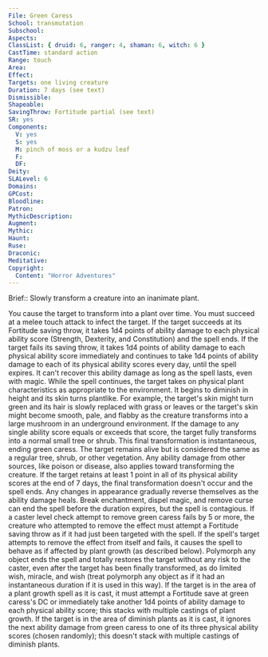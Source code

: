 ```yaml
---
File: Green Caress
School: transmutation
Subschool: 
Aspects: 
ClassList: { druid: 6, ranger: 4, shaman: 6, witch: 6 }
CastTime: standard action
Range: touch
Area: 
Effect: 
Targets: one living creature
Duration: 7 days (see text)
Dismissible: 
Shapeable: 
SavingThrow: Fortitude partial (see text)
SR: yes
Components:
  V: yes
  S: yes
  M: pinch of moss or a kudzu leaf
  F: 
  DF: 
Deity: 
SLALevel: 6
Domains: 
GPCost: 
Bloodline: 
Patron: 
MythicDescription: 
Augment: 
Mythic: 
Haunt: 
Ruse: 
Draconic: 
Meditative: 
Copyright:
  Content: "Horror Adventures"
---
```

Brief:: Slowly transform a creature into an inanimate plant.

You cause the target to transform into a plant over time. You must succeed at a melee touch attack to infect the target. If the target succeeds at its Fortitude saving throw, it takes 1d4 points of ability damage to each physical ability score (Strength, Dexterity, and Constitution) and the spell ends. If the target fails its saving throw, it takes 1d4 points of ability damage to each physical ability score immediately and continues to take 1d4 points of ability damage to each of its physical ability scores every day, until the spell expires. It can't recover this ability damage as long as the spell lasts, even with magic. While the spell continues, the target takes on physical plant characteristics as appropriate to the environment. It begins to diminish in height and its skin turns plantlike. For example, the target's skin might turn green and its hair is slowly replaced with grass or leaves or the target's skin might become smooth, pale, and flabby as the creature transforms into a large mushroom in an underground environment.  If the damage to any single ability score equals or exceeds that score, the target fully transforms into a normal small tree or shrub. This final transformation is instantaneous, ending green caress. The target remains alive but is considered the same as a regular tree, shrub, or other vegetation. Any ability damage from other sources, like poison or disease, also applies toward transforming the creature. If the target retains at least 1 point in all of its physical ability scores at the end of 7 days, the final transformation doesn't occur and the spell ends. Any changes in appearance gradually reverse themselves as the ability damage heals.  Break enchantment, dispel magic, and remove curse can end the spell before the duration expires, but the spell is contagious. If a caster level check attempt to remove green caress fails by 5 or more, the creature who attempted to remove the effect must attempt a Fortitude saving throw as if it had just been targeted with the spell. If the spell's target attempts to remove the effect from itself and fails, it causes the spell to behave as if affected by plant growth (as described below).  Polymorph any object ends the spell and totally restores the target without any risk to the caster, even after the target has been finally transformed, as do limited wish, miracle, and wish (treat polymorph any object as if it had an instantaneous duration if it is used in this way). If the target is in the area of a plant growth spell as it is cast, it must attempt a Fortitude save at green caress's  DC or immediately take another 1d4 points of ability damage to each physical ability score; this stacks with multiple castings of plant growth. If the target is in the area of diminish plants as it is cast, it ignores the next ability damage from green caress to one of its three physical ability scores (chosen randomly); this doesn't stack with multiple castings of diminish plants.

